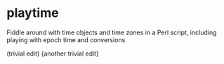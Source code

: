 # playtime
Fiddle around with time objects and time zones in a Perl script, including playing with epoch time and conversions

(trivial edit)
{another trivial edit}
